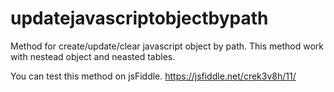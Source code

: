 # updatejavascriptobjectbypath
Method for create/update/clear javascript object by path. This method work with nestead object and neasted tables. 

You can test this method on jsFiddle.
https://jsfiddle.net/crek3v8h/11/
